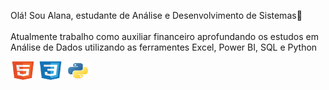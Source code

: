 Olá! Sou Alana, estudante de Análise e Desenvolvimento de Sistemas👋 <br></br>
Atualmente trabalho como auxiliar financeiro aprofundando os estudos em Análise de Dados utilizando as ferramentes Excel, Power BI, SQL e Python
<div>
  <img align="center" alt="Alana-HTML" height="30" width="40" src="https://raw.githubusercontent.com/devicons/devicon/master/icons/html5/html5-original.svg">
  <img align="center" alt="Alana-CSS" height="30" width="40" src="https://raw.githubusercontent.com/devicons/devicon/master/icons/css3/css3-original.svg">
  <img align="center" alt="Rafa-Python" height="30" width="40" src="https://raw.githubusercontent.com/devicons/devicon/master/icons/python/python-original.svg">
</div>
